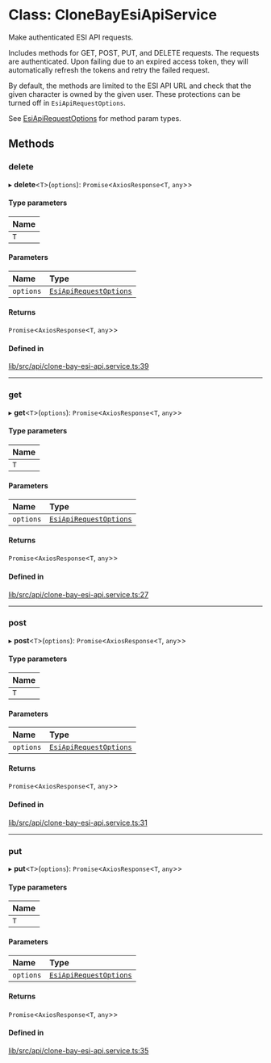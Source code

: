 # Class: CloneBayEsiApiService

Make authenticated ESI API requests.

Includes methods for GET, POST, PUT, and DELETE requests. The requests are
authenticated. Upon failing due to an expired access token, they will
automatically refresh the tokens and retry the failed request.

By default, the methods are limited to the ESI API URL and check that the
given character is owned by the given user. These protections can be turned
off in `EsiApiRequestOptions`.

See [EsiApiRequestOptions](../interfaces/EsiApiRequestOptions.md) for method param types.

## Methods

### delete

▸ **delete**\<`T`\>(`options`): `Promise`\<`AxiosResponse`\<`T`, `any`\>\>

#### Type parameters

| Name |
| :------ |
| `T` |

#### Parameters

| Name | Type |
| :------ | :------ |
| `options` | [`EsiApiRequestOptions`](../interfaces/EsiApiRequestOptions.md) |

#### Returns

`Promise`\<`AxiosResponse`\<`T`, `any`\>\>

#### Defined in

[lib/src/api/clone-bay-esi-api.service.ts:39](https://github.com/joonashak/nestjs-clone-bay/blob/1a4ecf31d03284a98989ab940da71aae76589b7b/lib/src/api/clone-bay-esi-api.service.ts#L39)

___

### get

▸ **get**\<`T`\>(`options`): `Promise`\<`AxiosResponse`\<`T`, `any`\>\>

#### Type parameters

| Name |
| :------ |
| `T` |

#### Parameters

| Name | Type |
| :------ | :------ |
| `options` | [`EsiApiRequestOptions`](../interfaces/EsiApiRequestOptions.md) |

#### Returns

`Promise`\<`AxiosResponse`\<`T`, `any`\>\>

#### Defined in

[lib/src/api/clone-bay-esi-api.service.ts:27](https://github.com/joonashak/nestjs-clone-bay/blob/1a4ecf31d03284a98989ab940da71aae76589b7b/lib/src/api/clone-bay-esi-api.service.ts#L27)

___

### post

▸ **post**\<`T`\>(`options`): `Promise`\<`AxiosResponse`\<`T`, `any`\>\>

#### Type parameters

| Name |
| :------ |
| `T` |

#### Parameters

| Name | Type |
| :------ | :------ |
| `options` | [`EsiApiRequestOptions`](../interfaces/EsiApiRequestOptions.md) |

#### Returns

`Promise`\<`AxiosResponse`\<`T`, `any`\>\>

#### Defined in

[lib/src/api/clone-bay-esi-api.service.ts:31](https://github.com/joonashak/nestjs-clone-bay/blob/1a4ecf31d03284a98989ab940da71aae76589b7b/lib/src/api/clone-bay-esi-api.service.ts#L31)

___

### put

▸ **put**\<`T`\>(`options`): `Promise`\<`AxiosResponse`\<`T`, `any`\>\>

#### Type parameters

| Name |
| :------ |
| `T` |

#### Parameters

| Name | Type |
| :------ | :------ |
| `options` | [`EsiApiRequestOptions`](../interfaces/EsiApiRequestOptions.md) |

#### Returns

`Promise`\<`AxiosResponse`\<`T`, `any`\>\>

#### Defined in

[lib/src/api/clone-bay-esi-api.service.ts:35](https://github.com/joonashak/nestjs-clone-bay/blob/1a4ecf31d03284a98989ab940da71aae76589b7b/lib/src/api/clone-bay-esi-api.service.ts#L35)
